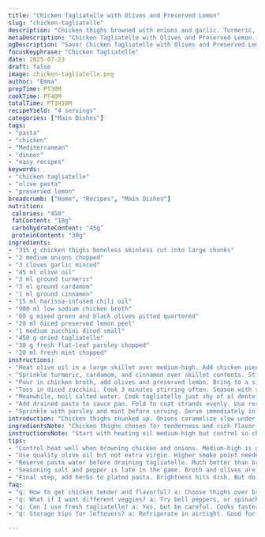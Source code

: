 ```yaml
---
title: "Chicken Tagliatelle with Olives and Preserved Lemon"
slug: "chicken-tagliatelle"
description: "Chicken thighs browned with onions and garlic. Turmeric, ginger, cinnamon switched up slightly. Harissa for heat. Broth simmers with olives and a twist of preserved lemon peel. Courgette diced, tossed in near the end. Tagliatelle cooked al dente, mixed back in with sauce, lifted with pasta water. Parsley and mint scattered on top for freshness. Altered spice quantities and cooking times slightly. Replaced ginger with cardamom, harissa swapped for harissa-infused chili oil. Some steps rearranged for layered flavor build-up. Balance of salty, tangy, and spicy."
metaDescription: "Chicken Tagliatelle with Olives and Preserved Lemon. A bold Mediterranean dish with tender chicken, rich spices, and fresh herbs."
ogDescription: "Savor Chicken Tagliatelle with Olives and Preserved Lemon. Spice and tang blend beautifully in this hearty Mediterranean recipe."
focusKeyphrase: "Chicken Tagliatelle"
date: 2025-07-23
draft: false
image: chicken-tagliatelle.png
author: "Emma"
prepTime: PT30M
cookTime: PT40M
totalTime: PT1H10M
recipeYield: "4 servings"
categories: ["Main Dishes"]
tags:
- "pasta"
- "chicken"
- "Mediterranean"
- "dinner"
- "easy recipes"
keywords:
- "chicken tagliatelle"
- "olive pasta"
- "preserved lemon"
breadcrumb: ["Home", "Recipes", "Main Dishes"]
nutrition: 
 calories: "450"
 fatContent: "18g"
 carbohydrateContent: "45g"
 proteinContent: "30g"
ingredients:
- "315 g chicken thighs boneless skinless cut into large chunks"
- "2 medium onions chopped"
- "3 cloves garlic minced"
- "45 ml olive oil"
- "3 ml ground turmeric"
- "3 ml ground cardamom"
- "1 ml ground cinnamon"
- "15 ml harissa-infused chili oil"
- "900 ml low sodium chicken broth"
- "60 g mixed green and black olives pitted quartered"
- "20 ml diced preserved lemon peel"
- "1 medium zucchini diced small"
- "450 g dried tagliatelle"
- "30 g fresh flat-leaf parsley chopped"
- "20 ml fresh mint chopped"
instructions:
- "Heat olive oil in a large skillet over medium-high. Add chicken pieces, onions, and garlic. Brown until chicken is no longer pink and onions soften, about 8 minutes."
- "Sprinkle turmeric, cardamom, and cinnamon over skillet contents. Stir quickly for 45 seconds. Drizzle harissa-infused chili oil, mix well."
- "Pour in chicken broth, add olives and preserved lemon. Bring to a simmer. Cook uncovered for 25 minutes until sauce is reduced roughly by half and thickened."
- "Toss in diced zucchini. Cook 3 minutes stirring often. Season with salt and pepper to taste."
- "Meanwhile, boil salted water. Cook tagliatelle just shy of al dente, about 6 minutes. Reserve 125 ml pasta water. Drain noodles."
- "Add drained pasta to sauce pan. Fold to coat strands evenly. Use reserved pasta water to loosen sauce as needed."
- "Sprinkle with parsley and mint before serving. Serve immediately in deep plates."
introduction: "Chicken thighs chunked up. Onions caramelize slow under garlic. Turmeric teams with cardamom. Cinnamon lurks in background. Harissa oil gives a gentle burn, smoky. Liquid hits the pan—chicken broth cuts richness, brings moisture. Olives pop salty, diced preserved lemon tangs sharp, bright. Zucchini folds in last, soft but still a bite. Pasta cooks parallel; timing key. Tagliatelle, thin ribbons grab sauce best. Heat nudged down slightly while simmering; patient reduction needed. Fresh herbs chopped wild, parsley and mint scatter final punch. Serve scoops steaming in deep bowls. Midweek magic. Not complicated. Flavor bold but balanced. No fuss, just layers."
ingredientsNote: "Chicken thighs chosen for tenderness and rich flavor. Boneless and skinless for easy quick cooking. Onions and garlic foundational aromatics. Olive oil base; use quality but not extra virgin to tolerate higher heat. Spices adjusted slightly—cardamom swaps for ginger to add warmth without sharpness. Cinnamon kept low to avoid overpowering. Harissa replaced by oil infusion for subtlety in heat. Chicken broth low sodium controls salt level better. Olives combination of green and black balances sharpness and mellow notes. Preserved lemon peel diced fine to scatter rather than overwhelm. Zucchini adds freshness and faint crunch contrast. Tagliatelle dry convenient, though fresh if available cooks quicker with less starch release. Herbs added last to retain brightness and texture. Salt and pepper customized per taste since broth and olives contribute saltiness."
instructionsNote: "Start with heating oil medium-high but control so chicken browns evenly, about 8 min, stir often to avoid burning garlic. Add spices quickly after browning for even toast but no bitterness, about 45 seconds maximum. Harissa oil introduced at this stage for aroma, then broth poured in immediately to deglaze and simmer. Once mixing broth with all ingredients, encourage simmer uncovered so liquid reduces and thickens for about 25 minutes, stirring occasionally to prevent sticking. Zucchini goes near end, only few minutes to keep tender. Salt is added late as broth, olives already salty. Pasta cooks al dente to maintain structure in sauce. Reserve pasta water for sauce thinning - better than broth dilution. Combining pasta off heat prevents overcooking. Final herb garnish sprinkled immediately before plating for freshness. Serve while hot, no resting needed."
tips:
- "Control heat well when browning chicken and onions. Medium-high is good. Too high burns garlic fast. Watch for even cooking. About 8 minutes. Stir often."
- "Use quality olive oil but not extra virgin. Higher smoke point needed. This dish benefits from a little richness. Spice adjustments are crucial. Cardamom adds warmth."
- "Reserve pasta water before draining tagliatelle. Much better than broth for thinning sauce. It helps coat noodles. Zucchini goes in last few minutes. Keeps some crunch."
- "Seasoning salt and pepper is late in the game. Broth and olives are salty already. Tastes tricky. Check while cooking. Adjust to your needs. Balance is key."
- "Final step, add herbs to plated pasta. Brightness hits dish. But do it just before serving. No time to rest. Eat while hot. Enjoy layers of flavor."
faq:
- "q: How to get chicken tender and flavorful? a: Choose thighs over breasts. More fat. Adds moisture. Brown well. Let spices infuse. Balance is crucial here."
- "q: What if I want different veggies? a: Try bell peppers, or spinach. Change up based on season. Just keep zucchini for crunch. But others will work too."
- "q: Can I use fresh tagliatelle? a: Yes, but be careful. Cooks faster, adjust timing down. Less starch, sauce clings nicely. Test for al dente."
- "q: Storage tips for leftovers? a: Refrigerate in airtight. Good for three days. Reheat gently to avoid mush. Add a bit of water for sauce."

---
```

